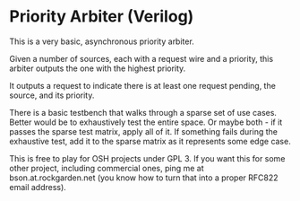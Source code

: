 # Priority Arbiter (Verilog)

This is a very basic, asynchronous priority arbiter.

Given a number of sources, each with a request wire and a priority,
this arbiter outputs the one with the highest priority.

It outputs a request to indicate there is at least one request
pending, the source, and its priority.

There is a basic testbench that walks through a sparse set of use
cases.  Better would be to exhaustively test the entire space.  Or
maybe both - if it passes the sparse test matrix, apply all of it.  If
something fails during the exhaustive test, add it to the sparse
matrix as it represents some edge case.

This is free to play for OSH projects under GPL 3.  If you want this
for some other project, including commercial ones, ping me at
bson.at.rockgarden.net (you know how to turn that into a proper RFC822
email address).

